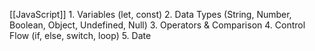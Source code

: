 [[JavaScript]]
	1. Variables (let, const)
	2. Data Types (String, Number, Boolean, Object, Undefined, Null)
	3. Operators & Comparison
	4. Control Flow (if, else, switch, loop)
	5. Date 